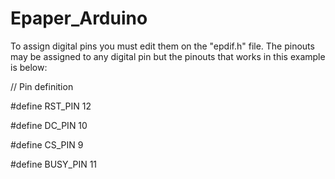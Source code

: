 # Epaper_Arduino

To assign digital pins you must edit them on the "epdif.h" file. The pinouts may be assigned to any digital pin but the pinouts that works in this example is below:

// Pin definition

#define RST_PIN         12

#define DC_PIN          10

#define CS_PIN          9

#define BUSY_PIN        11
